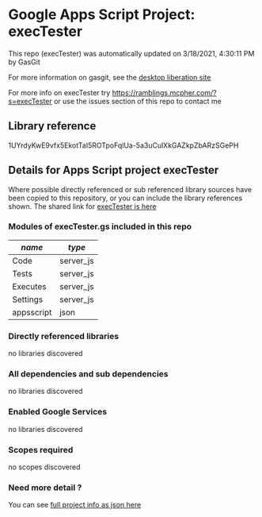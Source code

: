 # Google Apps Script Project: execTester
This repo (execTester) was automatically updated on 3/18/2021, 4:30:11 PM by GasGit

For more information on gasgit, see the [desktop liberation site](https://ramblings.mcpher.com/drive-sdk-and-github/migrategasgit/ "desktop liberation")

For more info on execTester try https://ramblings.mcpher.com/?s=execTester or use the issues section of this repo to contact me
## Library reference
1UYrdyKwE9vfx5EkotTaI5ROTpoFqlUa-5a3uCulXkGAZkpZbARzSGePH


## Details for Apps Script project execTester
Where possible directly referenced or sub referenced library sources have been copied to this repository, or you can include the library references shown. 
The shared link for [execTester is here](https://script.google.com/d/1UYrdyKwE9vfx5EkotTaI5ROTpoFqlUa-5a3uCulXkGAZkpZbARzSGePH/edit?usp=sharing "open in the GAS IDE")

### Modules of execTester.gs included in this repo
*name*|*type*
--- | --- 
Code| server_js
Tests| server_js
Executes| server_js
Settings| server_js
appsscript| json
### Directly referenced libraries
no libraries discovered
### All dependencies and sub dependencies
no libraries discovered
### Enabled Google Services
no libraries discovered
### Scopes required
no scopes discovered
### Need more detail ?
You can see [full project info as json here](info.json)
